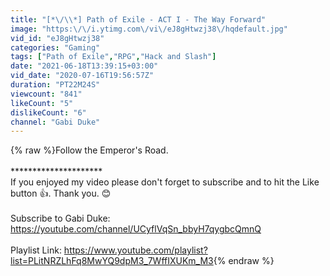 ```yaml
---
title: "[*\/\\*] Path of Exile - ACT I - The Way Forward"
image: "https:\/\/i.ytimg.com\/vi\/eJ8gHtwzj38\/hqdefault.jpg"
vid_id: "eJ8gHtwzj38"
categories: "Gaming"
tags: ["Path of Exile","RPG","Hack and Slash"]
date: "2021-06-18T13:39:15+03:00"
vid_date: "2020-07-16T19:56:57Z"
duration: "PT22M24S"
viewcount: "841"
likeCount: "5"
dislikeCount: "6"
channel: "Gabi Duke"
---
```

{% raw %}Follow the Emperor's Road.<br /><br />*********************<br />If you enjoyed my video please don't forget to subscribe and to hit the Like button 👍. Thank you. 😊<br /><br />Subscribe to Gabi Duke: <a rel="nofollow" target="blank" href="https://youtube.com/channel/UCyflVqSn_bbyH7qygbcQmnQ">https://youtube.com/channel/UCyflVqSn_bbyH7qygbcQmnQ</a><br /><br />Playlist Link: <a rel="nofollow" target="blank" href="https://www.youtube.com/playlist?list=PLitNRZLhFq8MwYQ9dpM3_7WffIXUKm_M3">https://www.youtube.com/playlist?list=PLitNRZLhFq8MwYQ9dpM3_7WffIXUKm_M3</a>{% endraw %}
